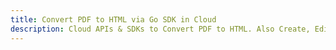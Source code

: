 ---title: Convert PDF to HTML via Go SDK in Clouddescription: Cloud APIs & SDKs to Convert PDF to HTML. Also Create, Edit & Render Microsoft Word & OpenOffice documents in the Cloud.---